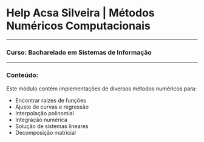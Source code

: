 # Help Acsa Silveira | Métodos Numéricos Computacionais
---
### **Curso:** Bacharelado em Sistemas de Informação
---
### **Conteúdo:**
Este módulo contém implementações de diversos métodos numéricos para:
- Encontrar raízes de funções
- Ajuste de curvas e regressão
- Interpolação polinomial
- Integração numérica
- Solução de sistemas lineares
- Decomposição matricial

